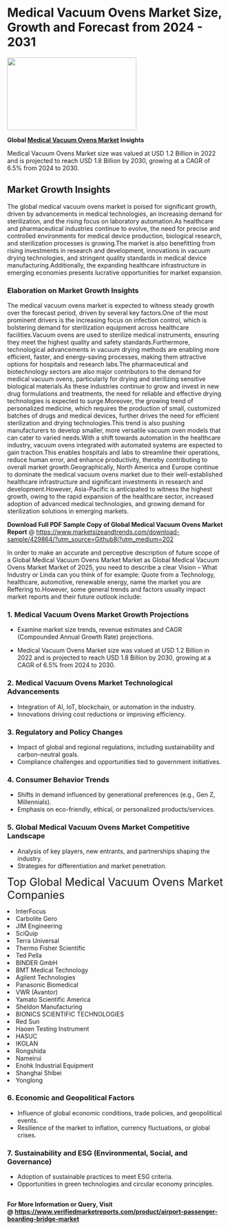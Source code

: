 <H1>Medical Vacuum Ovens Market Size, Growth and Forecast from 2024 - 2031</H1><img class="aligncenter size-medium wp-image-584254" src="https://thirdeyenews.in/wp-content/uploads/2024/09/Global-Market-Research-300x168.jpeg" alt="" width="300" height="168" /><p><strong>Global&nbsp;<a href="https://www.marketsizeandtrends.com/download-sample/429864/?utm_source=Github8j?utm_medium=202">Medical Vacuum Ovens Market</a> Insights</strong></p><p>Medical Vacuum Ovens Market size was valued at USD 1.2 Billion in 2022 and is projected to reach USD 1.8 Billion by 2030, growing at a CAGR of 6.5% from 2024 to 2030.</p><p><h2>Market Growth Insights</h2> The global medical vacuum ovens market is poised for significant growth, driven by advancements in medical technologies, an increasing demand for sterilization, and the rising focus on laboratory automation.As healthcare and pharmaceutical industries continue to evolve, the need for precise and controlled environments for medical device production, biological research, and sterilization processes is growing.The market is also benefitting from rising investments in research and development, innovations in vacuum drying technologies, and stringent quality standards in medical device manufacturing.Additionally, the expanding healthcare infrastructure in emerging economies presents lucrative opportunities for market expansion.<h3>Elaboration on Market Growth Insights</h3> The medical vacuum ovens market is expected to witness steady growth over the forecast period, driven by several key factors.One of the most prominent drivers is the increasing focus on infection control, which is bolstering demand for sterilization equipment across healthcare facilities.Vacuum ovens are used to sterilize medical instruments, ensuring they meet the highest quality and safety standards.Furthermore, technological advancements in vacuum drying methods are enabling more efficient, faster, and energy-saving processes, making them attractive options for hospitals and research labs.The pharmaceutical and biotechnology sectors are also major contributors to the demand for medical vacuum ovens, particularly for drying and sterilizing sensitive biological materials.As these industries continue to grow and invest in new drug formulations and treatments, the need for reliable and effective drying technologies is expected to surge.Moreover, the growing trend of personalized medicine, which requires the production of small, customized batches of drugs and medical devices, further drives the need for efficient sterilization and drying technologies.This trend is also pushing manufacturers to develop smaller, more versatile vacuum oven models that can cater to varied needs.With a shift towards automation in the healthcare industry, vacuum ovens integrated with automated systems are expected to gain traction.This enables hospitals and labs to streamline their operations, reduce human error, and enhance productivity, thereby contributing to overall market growth.Geographically, North America and Europe continue to dominate the medical vacuum ovens market due to their well-established healthcare infrastructure and significant investments in research and development.However, Asia-Pacific is anticipated to witness the highest growth, owing to the rapid expansion of the healthcare sector, increased adoption of advanced medical technologies, and growing demand for sterilization solutions in emerging markets.<p><span class=""><strong>Download Full PDF Sample Copy of Global Medical Vacuum Ovens Market Report</strong> @ <a href="https://www.marketsizeandtrends.com/download-sample/429864/?utm_source=Github8j?utm_medium=202" target="_blank">https://www.marketsizeandtrends.com/download-sample/429864/?utm_source=Github8j?utm_medium=202</a></span></p><p>In order to make an accurate and perceptive description of future scope of a Global&nbsp;Medical Vacuum Ovens Market Market as Global&nbsp;Medical Vacuum Ovens Market Market of 2025, you need to describe a clear Vision &ndash; What Industry or Linda can you think of for example: Quote from a Technology, healthcare, automotive, renewable energy, name the market you are Reffering to.However, some general trends and factors usually impact market reports and their future outlook include:</p><h3>1.&nbsp;<strong>Medical Vacuum Ovens Market Growth Projections</strong></h3><ul><li>Examine market size trends, revenue estimates and CAGR (Compounded Annual Growth Rate) projections.</li><li><p>Medical Vacuum Ovens Market size was valued at USD 1.2 Billion in 2022 and is projected to reach USD 1.8 Billion by 2030, growing at a CAGR of 6.5% from 2024 to 2030.</p></li></ul><h3>2.&nbsp;<strong>Medical Vacuum Ovens Market Technological Advancements</strong></h3><ul><li>Integration of AI, IoT, blockchain, or automation in the industry.</li><li>Innovations driving cost reductions or improving efficiency.</li></ul><h3>3.&nbsp;<strong>Regulatory and Policy Changes</strong></h3><ul><li>Impact of global and regional regulations, including sustainability and carbon-neutral goals.</li><li>Compliance challenges and opportunities tied to government initiatives.</li></ul><h3>4.&nbsp;<strong>Consumer Behavior Trends</strong></h3><ul><li>Shifts in demand influenced by generational preferences (e.g., Gen Z, Millennials).</li><li>Emphasis on eco-friendly, ethical, or personalized products/services.</li></ul><h3>5.&nbsp;<strong>Global Medical Vacuum Ovens Market Competitive Landscape</strong></h3><ul><li>Analysis of key players, new entrants, and partnerships shaping the industry.</li><li>Strategies for differentiation and market penetration.</li></ul><p data-pm-slice="1 1 []"><span style="color: inherit; font-family: inherit; font-size: 25px;">Top Global Medical Vacuum Ovens Market Companies</span></p><div class="" data-test-id=""><p><li>InterFocus</li><li> Carbolite Gero</li><li> JIM Engineering</li><li> SciQuip</li><li> Terra Universal</li><li> Thermo Fisher Scientific</li><li> Ted Pella</li><li> BINDER GmbH</li><li> BMT Medical Technology</li><li> Agilent Technologies</li><li> Panasonic Biomedical</li><li> VWR (Avantor)</li><li> Yamato Scientific America</li><li> Sheldon Manufacturing</li><li> BIONICS SCIENTIFIC TECHNOLOGIES</li><li> Red Sun</li><li> Haoen Testing Instrument</li><li> HASUC</li><li> IKOLAN</li><li> Rongshida</li><li> Nameirui</li><li> Enohk Industrial Equipment</li><li> Shanghai Shibei</li><li> Yonglong</li></p></div><h3>6.&nbsp;<strong>Economic and Geopolitical Factors</strong></h3><ul><li>Influence of global economic conditions, trade policies, and geopolitical events.</li><li>Resilience of the market to inflation, currency fluctuations, or global crises.</li></ul><h3>7.&nbsp;<strong>Sustainability and ESG (Environmental, Social, and Governance)</strong></h3><ul><li>Adoption of sustainable practices to meet ESG criteria.</li><li>Opportunities in green technologies and circular economy principles.</li></ul><h2><strong style="font-size: 14px;">For More Information or Query, Visit @&nbsp;</strong><a style="background-color: #ffffff; font-size: 14px;" href="https://www.marketsizeandtrends.com/report/medical-vacuum-ovens-market/" target="_blank">https://www.verifiedmarketreports.com/product/airport-passenger-boarding-bridge-market</a></h2>
